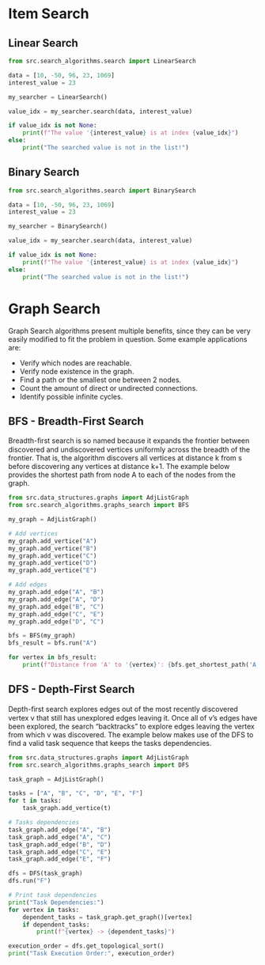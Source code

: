 # Item Search

## Linear Search

```python
from src.search_algorithms.search import LinearSearch

data = [10, -50, 96, 23, 1069]
interest_value = 23

my_searcher = LinearSearch()

value_idx = my_searcher.search(data, interest_value)

if value_idx is not None:
    print(f"The value '{interest_value} is at index {value_idx}")
else:
    print("The searched value is not in the list!")
```

## Binary Search

```python
from src.search_algorithms.search import BinarySearch

data = [10, -50, 96, 23, 1069]
interest_value = 23

my_searcher = BinarySearch()

value_idx = my_searcher.search(data, interest_value)

if value_idx is not None:
    print(f"The value '{interest_value} is at index {value_idx}")
else:
    print("The searched value is not in the list!")
```

# Graph Search

Graph Search algorithms present multiple benefits, since they can be very easily
modified to fit the problem in question. Some example applications are:
- Verify which nodes are reachable.
- Verify node existence in the graph.
- Find a path or the smallest one between 2 nodes.
- Count the amount of direct or undirected connections.
- Identify possible infinite cycles.

## BFS - Breadth-First Search
Breadth-ﬁrst search is so named because it expands the frontier between discovered 
and undiscovered vertices uniformly across the breadth of the frontier. That is, 
the algorithm discovers all vertices at distance k from s before discovering any 
vertices at distance k+1. The example below provides the shortest path from node A
to each of the nodes from the graph.

```python
from src.data_structures.graphs import AdjListGraph
from src.search_algorithms.graphs_search import BFS

my_graph = AdjListGraph()

# Add vertices
my_graph.add_vertice("A")
my_graph.add_vertice("B")
my_graph.add_vertice("C")
my_graph.add_vertice("D")
my_graph.add_vertice("E")

# Add edges
my_graph.add_edge("A", "B")
my_graph.add_edge("A", "D")
my_graph.add_edge("B", "C")
my_graph.add_edge("C", "E")
my_graph.add_edge("D", "C")

bfs = BFS(my_graph)
bfs_result = bfs.run("A")

for vertex in bfs_result:
    print(f"Distance from 'A' to '{vertex}': {bfs.get_shortest_path('A', vertex)}")
```

## DFS - Depth-First Search
Depth-ﬁrst search explores edges out of the most recently discovered vertex v that 
still has unexplored edges leaving it. Once all of v’s edges have been explored, 
the search “backtracks” to explore edges leaving the vertex from which v was 
discovered. The example below makes use of the DFS to find a valid task sequence
that keeps the tasks dependencies.

```python
from src.data_structures.graphs import AdjListGraph
from src.search_algorithms.graphs_search import DFS

task_graph = AdjListGraph()

tasks = ["A", "B", "C", "D", "E", "F"]
for t in tasks:
    task_graph.add_vertice(t)

# Tasks dependencies
task_graph.add_edge("A", "B")
task_graph.add_edge("A", "C")
task_graph.add_edge("B", "D")
task_graph.add_edge("C", "E")
task_graph.add_edge("E", "F")

dfs = DFS(task_graph)
dfs.run("F")

# Print task dependencies
print("Task Dependencies:")
for vertex in tasks:
    dependent_tasks = task_graph.get_graph()[vertex]
    if dependent_tasks:
        print(f"{vertex} -> {dependent_tasks}")

execution_order = dfs.get_topological_sort()
print("Task Execution Order:", execution_order)
```


